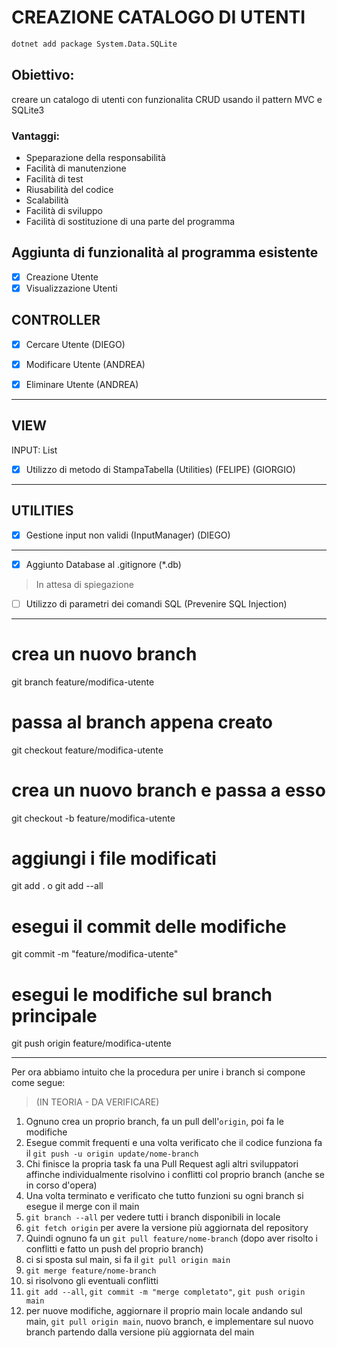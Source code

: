 # CREAZIONE CATALOGO DI UTENTI


```bash
dotnet add package System.Data.SQLite
```


## Obiettivo: 

creare un catalogo di utenti con funzionalita CRUD usando il pattern MVC e SQLite3


### Vantaggi:

- Speparazione della responsabilità
- Facilità di manutenzione
- Facilità di test
- Riusabilità del codice
- Scalabilità
- Facilità di sviluppo
- Facilità di sostituzione di una parte del programma

## Aggiunta di funzionalità al programma esistente

- [x] Creazione Utente
- [x] Visualizzazione Utenti

CONTROLLER
---
- [x] Cercare Utente (DIEGO)

- [x] Modificare Utente (ANDREA)  
- [x] Eliminare Utente (ANDREA)
---

VIEW
---
INPUT: List<User>
- [x] Utilizzo di metodo di StampaTabella (Utilities) (FELIPE) (GIORGIO)
---

UTILITIES
---
- [x] Gestione input non validi (InputManager) (DIEGO)
---

- [x] Aggiunto Database al .gitignore (*.db)

> In attesa di spiegazione

- [ ] Utilizzo di parametri dei comandi SQL (Prevenire SQL Injection)

---

# crea un nuovo branch
git branch feature/modifica-utente
# passa al branch appena creato
git checkout feature/modifica-utente
# crea un nuovo branch e passa a esso
git checkout -b feature/modifica-utente
# aggiungi i file modificati
git add . o git add --all
# esegui il commit delle modifiche
git commit -m "feature/modifica-utente"
# esegui le modifiche sul branch principale
git push origin feature/modifica-utente

---

Per ora abbiamo intuito che la procedura per unire i branch si compone come segue: 

> (IN TEORIA - DA VERIFICARE)

1. Ognuno crea un proprio branch, fa un pull dell'`origin`, poi fa le modifiche
2. Esegue commit frequenti e una volta verificato che il codice funziona fa il `git push -u origin update/nome-branch`
3. Chi finisce la propria task fa una Pull Request agli altri sviluppatori affinche individualmente risolvino i conflitti col proprio branch (anche se in corso d'opera)
4. Una volta terminato e verificato che tutto funzioni su ogni branch si esegue il merge con il main
5. `git branch --all` per vedere tutti i branch disponibili in locale 
6. `git fetch origin` per avere la versione più aggiornata del repository
7. Quindi ognuno fa un `git pull feature/nome-branch` (dopo aver risolto i conflitti e fatto un push del proprio branch)
8. ci si sposta sul main, si fa il `git pull origin main`
9. `git merge feature/nome-branch`
10. si risolvono gli eventuali conflitti
11. `git add --all`, `git commit -m "merge completato"`, `git push origin main`
12. per nuove modifiche, aggiornare il proprio main locale andando sul main, `git pull origin main`, nuovo branch, e implementare sul nuovo branch partendo dalla versione più aggiornata del main
